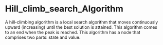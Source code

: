 # Hill_climb_search_Algorithm
A hill-climbing algorithm is a local search algorithm that moves continuously upward (increasing) until the best solution is attained. This algorithm comes to an end when the peak is reached. This algorithm has a node that comprises two parts: state and value.
